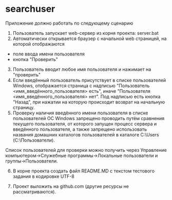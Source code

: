 # searchuser
Приложение должно работать по следующему сценарию

1. Пользователь запускает web-сервер из корня проекта:
server.bat
2. Автоматически открывается браузер с начальной web страницей, на которой отображаются
- поле ввода имени пользователя
- кнопка "Проверить"
3. Пользователь вводит любое имя пользователя и нажимает на "проверить"
4. Если введённый пользователь присутствует в списке пользователей Windows, отображается страница с надписью "Пользователь <имя_введённого_пользователя> есть", иначе "Пользователя <имя_введённого_пользователя> нет". Под надписью есть кнопка "Назад", при нажатии на которую происходит возврат на начальную страницу.
5. Проверку наличия введённого имени пользователя в списке пользователей ОС Windows запрещено проводить путём сравнения текущего пользователя, от которого запущен процесс сервера и введённого пользователя, а также запрещено использовать названия домашних каталогов пользователей в каталоге C:\Users (С:\Пользователи).

Список пользователей для проверки можно получить через Управление компьютером->Служебные программы->Локальные пользователи и группы->Пользователи.

6. В корне проекта создать файл README.MD с текстом тестового задания в кодировке UTF-8

7. Проект выложить на github.com (другие ресурсы не рассматриваются).
